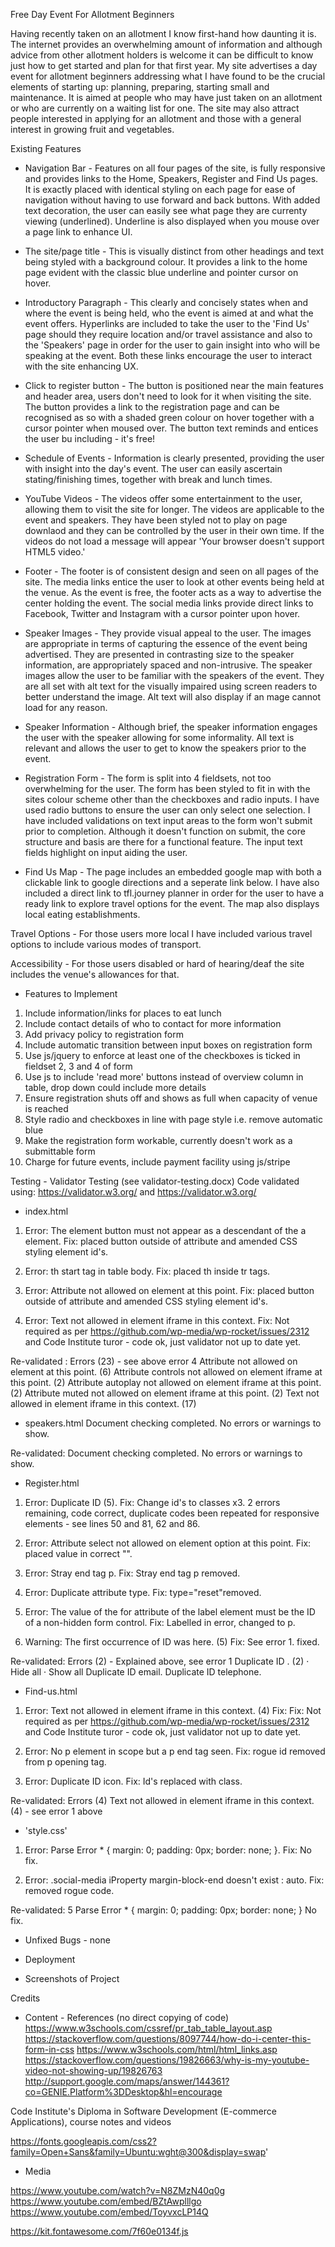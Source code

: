 Free Day Event For Allotment Beginners

Having recently taken on an allotment I know first-hand how daunting it is. The internet provides an overwhelming 
amount of information and although advice from other allotment holders is welcome it can be difficult to know
just how to get started and plan for that first year. My site advertises a day event for allotment beginners
addressing what I have found to be the crucial elements of starting up: planning, preparing, starting small and
maintenance. It is aimed at people who may have just taken on an allotment or who are currently on a waiting list 
for one. The site may also attract people interested in applying for an allotment and those with a general 
interest in growing fruit and vegetables.

Existing Features

- Navigation Bar - Features on all four pages of the site, is fully responsive and provides links to the Home,
Speakers, Register and Find Us pages. It is exactly placed with identical styling on each page for ease of
navigation without having to use forward and back buttons. With added text decoration, the user can easily see 
what page they are currenty viewing (underlined). Underline is also displayed when you mouse over a page link to 
enhance UI.

- The site/page title - This is visually distinct from other headings and text being styled with a background colour. It
provides a link to the home page evident with the classic blue underline and pointer cursor on hover.

- Introductory Paragraph - This clearly and concisely states when and where the event is being held, who the 
event is aimed at and what the event offers. Hyperlinks are included to take the user to the 'Find Us' page should
they require location and/or travel assistance and also to the 'Speakers' page in order for the user to gain insight
into who will be speaking at the event. Both these links encourage the user to interact with the site enhancing UX.

- Click to register button - The button is positioned near the main features and header area, users don't need to
look for it when visiting the site. The button provides a link to the registration page and can be recognised as
so with a shaded green colour on hover together with a cursor pointer when moused over. The button text reminds
and entices the user bu including - it's free! 

- Schedule of Events - Information is clearly presented, providing the user with insight into the day's event.
The user can easily ascertain stating/finishing times, together with break and lunch times. 

- YouTube Videos - The videos offer some entertainment to the user, allowing them to visit the site for longer.
The videos are applicable to the event and speakers. They have been styled not to play on page downlaod and
they can be controlled by the user in their own time. If the videos do not load a message will appear 'Your browser 
doesn't support HTML5 video.'

- Footer - The footer is of consistent design and seen on all pages of the site. The media links entice the user
to look at other events being held at the venue. As the event is free, the footer acts as a way to advertise the
center holding the event. The social media links provide direct links to Facebook, Twitter and Instagram with
a cursor pointer upon hover.

- Speaker Images - They provide visual appeal to the user. The images are appropriate in terms of capturing the 
essence of the event being advertised. They are presented in contrasting size to the speaker information, are
appropriately spaced and non-intrusive. The speaker images allow the user to be familiar with the speakers of the 
event. They are all set with alt text for the visually impaired using screen readers to better understand the
image. Alt text will also display if an mage cannot load for any reason.

- Speaker Information - Although brief, the speaker information engages the user with the speaker allowing for 
some informality. All text is relevant and allows the user to get to know the speakers prior to the event.

- Registration Form - The form is split into 4 fieldsets, not too overwhelming for the user. The form has been
styled to fit in with the sites colour scheme other than the checkboxes and radio inputs. I have used radio 
buttons to ensure the user can only select one selection. I have included validations on text input areas to 
the form won't submit prior to completion. Although it doesn't function on submit, the core structure and basis
are there for a functional feature. The input text fields highlight on input aiding the user.

- Find Us Map - The page includes an embedded google map with both a clickable link to google directions and
a seperate link below. I have also included a direct link to tfl.journey planner in order for the user to have
a ready link to explore travel options for the event. The map also displays local eating establishments.

Travel Options - For those users more local I have included various travel options to include various modes
of transport.

Accessibility - For those users disabled or hard of hearing/deaf the site includes the venue's allowances for
that. 

- Features to Implement
1. Include information/links for places to eat lunch
2. Include contact details of who to contact for more information
3. Add privacy policy to registration form
4. Include automatic transition between input boxes on registration form
5. Use js/jquery to enforce at least one of the checkboxes is ticked in fieldset 2, 3 and 4 of form
6. Use js to include 'read more' buttons instead of overview column in table, drop down could include more details
7. Ensure registration shuts off and shows as full when capacity of venue is reached
8. Style radio and checkboxes in line with page style i.e. remove automatic blue
9. Make the registration form workable, currently doesn't work as a submittable form
10. Charge for future events, include payment facility using js/stripe

Testing - Validator Testing (see validator-testing.docx)
Code validated using: https://validator.w3.org/ and https://validator.w3.org/

- index.html
1. Error: The element button must not appear as a descendant of the a element. Fix: placed button outside of 
attribute and amended CSS styling element id's.

2. Error: th start tag in table body. Fix: placed th inside tr tags.

3. Error: Attribute not allowed on element at this point. Fix: placed button outside of attribute and amended 
CSS styling element id's.

4. Error: Text not allowed in element iframe in this context. Fix: Not required as per 
https://github.com/wp-media/wp-rocket/issues/2312 and Code Institute turor - code ok, just validator not up to
date yet.

Re-validated : 
Errors (23)  - see above error 4
Attribute not allowed on element at this point. (6) 
Attribute controls not allowed on element iframe at this point. (2)
Attribute autoplay not allowed on element iframe at this point. (2)
Attribute muted not allowed on element iframe at this point. (2)
Text not allowed in element iframe in this context. (17)

- speakers.html
Document checking completed. No errors or warnings to show.

Re-validated: Document checking completed. No errors or warnings to show.

- Register.html
1. Error: Duplicate ID (5). Fix: Change id's to classes x3. 2 errors remaining, code correct, duplicate codes
been repeated for responsive elements - see lines 50 and 81, 62 and 86.

2. Error: Attribute select not allowed on element option at this point. Fix: placed value in correct "".

3. Error: Stray end tag p. Fix: Stray end tag p removed.

4. Error: Duplicate attribute type. Fix: type="reset"removed.

5. Error: The value of the for attribute of the label element must be the ID of a non-hidden form control.
Fix: Labelled in error, changed to p.

1. Warning: The first occurrence of ID was here. (5) Fix: See error 1. fixed.

Re-validated: 
Errors (2) - Explained above, see error 1
Duplicate ID . (2) · Hide all · Show all
Duplicate ID email.
Duplicate ID telephone.

- Find-us.html
1. Error: Text not allowed in element iframe in this context. (4) Fix: Fix: Not required as per 
https://github.com/wp-media/wp-rocket/issues/2312 and Code Institute turor - code ok, just validator not up to
date yet.

2. Error: No p element in scope but a p end tag seen. Fix: rogue id removed from p opening tag.

3. Error: Duplicate ID icon. Fix: Id's replaced with class.

Re-validated:
Errors (4) 
Text not allowed in element iframe in this context. (4) - see error 1 above

- 'style.css'

1. Error: Parse Error * { margin: 0; padding: 0px; border: none; }. Fix: No fix.

2. Error: .social-media iProperty margin-block-end doesn't exist : auto. Fix: removed rogue code. 

Re-validated:
5		Parse Error * { margin: 0; padding: 0px; border: none; } No fix.
 
- Unfixed Bugs - none

- Deployment

- Screenshots of Project

Credits
- Content - References (no direct copying of code)
https://www.w3schools.com/cssref/pr_tab_table_layout.asp
https://stackoverflow.com/questions/8097744/how-do-i-center-this-form-in-css
https://www.w3schools.com/html/html_links.asp
https://stackoverflow.com/questions/19826663/why-is-my-youtube-video-not-showing-up/19826763
http://support.google.com/maps/answer/144361?co=GENIE.Platform%3DDesktop&hl=encourage

Code Institute's Diploma in Software Development (E-commerce Applications), course notes and videos

https://fonts.googleapis.com/css2?family=Open+Sans&family=Ubuntu:wght@300&display=swap'

- Media

https://www.youtube.com/watch?v=N8ZMzN40q0g
https://www.youtube.com/embed/BZtAwplllgo
https://www.youtube.com/embed/ToyvxcLP14Q

https://kit.fontawesome.com/7f60e0134f.js







